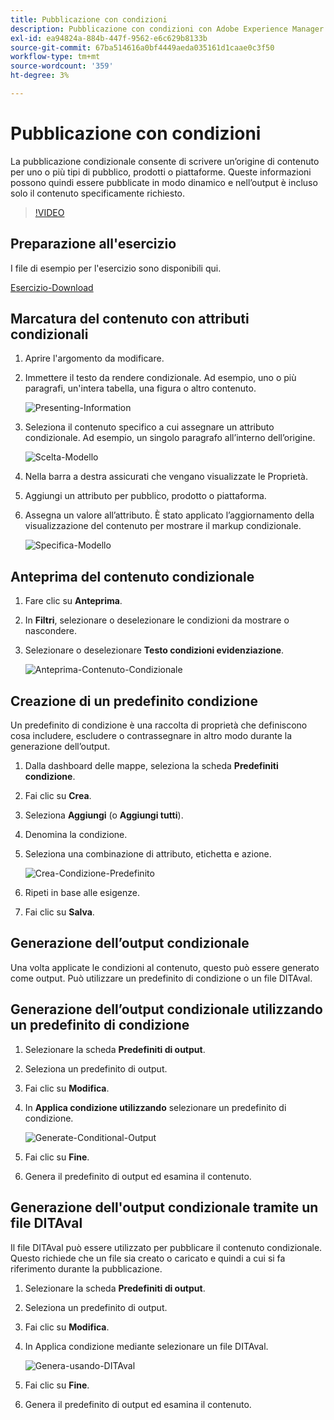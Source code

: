 ```yaml
---
title: Pubblicazione con condizioni
description: Pubblicazione con condizioni con Adobe Experience Manager Guides
exl-id: ea94824a-884b-447f-9562-e6c629b8133b
source-git-commit: 67ba514616a0bf4449aeda035161d1caae0c3f50
workflow-type: tm+mt
source-wordcount: '359'
ht-degree: 3%

---
```


# Pubblicazione con condizioni

La pubblicazione condizionale consente di scrivere un’origine di contenuto per uno o più tipi di pubblico, prodotti o piattaforme. Queste informazioni possono quindi essere pubblicate in modo dinamico e nell’output è incluso solo il contenuto specificamente richiesto.

>[!VIDEO](https://video.tv.adobe.com/v/339041?quality=12&learn=on)

## Preparazione all&#39;esercizio

I file di esempio per l&#39;esercizio sono disponibili qui.

[Esercizio-Download](assets/exercises/publishing-with-conditions.zip)

## Marcatura del contenuto con attributi condizionali

1. Aprire l&#39;argomento da modificare.

1. Immettere il testo da rendere condizionale. Ad esempio, uno o più paragrafi, un&#39;intera tabella, una figura o altro contenuto.

   ![Presenting-Information](images/presenting-info.png)

1. Seleziona il contenuto specifico a cui assegnare un attributo condizionale. Ad esempio, un singolo paragrafo all’interno dell’origine.

   ![Scelta-Modello](images/template-choice.png)

1. Nella barra a destra assicurati che vengano visualizzate le Proprietà.

1. Aggiungi un attributo per pubblico, prodotto o piattaforma.

1. Assegna un valore all’attributo. È stato applicato l’aggiornamento della visualizzazione del contenuto per mostrare il markup condizionale.

   ![Specifica-Modello](images/specify-template.png)

## Anteprima del contenuto condizionale

1. Fare clic su **Anteprima**.

1. In **Filtri**, selezionare o deselezionare le condizioni da mostrare o nascondere.

1. Selezionare o deselezionare **Testo condizioni evidenziazione**.

   ![Anteprima-Contenuto-Condizionale](images/preview-conditional-content.png)

## Creazione di un predefinito condizione

Un predefinito di condizione è una raccolta di proprietà che definiscono cosa includere, escludere o contrassegnare in altro modo durante la generazione dell’output.

1. Dalla dashboard delle mappe, seleziona la scheda **Predefiniti condizione**.

1. Fai clic su **Crea**.

1. Seleziona **Aggiungi** (o **Aggiungi tutti**).

1. Denomina la condizione.

1. Seleziona una combinazione di attributo, etichetta e azione.

   ![Crea-Condizione-Predefinito](images/create-condition-preset.png)

1. Ripeti in base alle esigenze.  

1. Fai clic su **Salva**.

## Generazione dell’output condizionale

Una volta applicate le condizioni al contenuto, questo può essere generato come output. Può utilizzare un predefinito di condizione o un file DITAval.

## Generazione dell’output condizionale utilizzando un predefinito di condizione

1. Selezionare la scheda **Predefiniti di output**.

1. Seleziona un predefinito di output.

1. Fai clic su **Modifica**.

1. In **Applica condizione utilizzando** selezionare un predefinito di condizione.

   ![Generate-Conditional-Output](images/generate-conditional-output.png)

1. Fai clic su **Fine**.

1. Genera il predefinito di output ed esamina il contenuto.

## Generazione dell&#39;output condizionale tramite un file DITAval

Il file DITAval può essere utilizzato per pubblicare il contenuto condizionale. Questo richiede che un file sia creato o caricato e quindi a cui si fa riferimento durante la pubblicazione.

1. Selezionare la scheda **Predefiniti di output**.

1. Seleziona un predefinito di output.

1. Fai clic su **Modifica**.

1. In Applica condizione mediante selezionare un file DITAval.

   ![Genera-usando-DITAval](images/generate-using-ditaval.png)

1. Fai clic su **Fine**.

1. Genera il predefinito di output ed esamina il contenuto.
